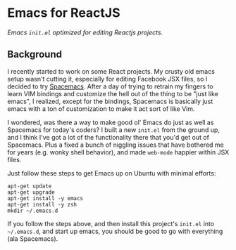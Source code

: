 # Emacs for ReactJS

_Emacs `init.el` optimized for editing Reactjs projects._

## Background

I recently started to work on some React projects. My crusty old emacs setup wasn't cutting it, especially for editing Facebook JSX files, so I decided to try [Spacemacs](http://spacemacs.org/).  After a day of trying to retrain my fingers to learn VIM bindings and customize the hell out of the thing to be "just like emacs", I realized, except for the bindings, Spacemacs is basically just emacs with a ton of customization to make it act sort of like Vim.

I wondered, was there a way to make good ol' Emacs do just as well as Spacemacs for today's coders?  I built a new `init.el` from the ground up, and I think I've got a lot of the functionality there that you'd get out of Spacemacs. Plus a fixed a bunch of niggling issues that have bothered me for years (e.g. wonky shell behavior), and made `web-mode` happier within JSX files.

Just follow these steps to get Emacs up on Ubuntu with minimal efforts:

```
apt-get update
apt-get upgrade
apt-get install -y emacs
apt-get install -y zsh
mkdir ~/.emacs.d
```

If you follow the steps above, and then install this project's `init.el` into `~/.emacs.d`, and start up emacs,  you should be good to go with everything (ala Spacemacs).


